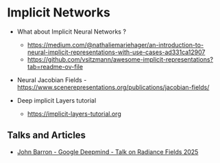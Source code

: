 # Implicit Networks

- What about Implicit Neural Networks ?
	- https://medium.com/@nathaliemariehager/an-introduction-to-neural-implicit-representations-with-use-cases-ad331ca12907
	- https://github.com/vsitzmann/awesome-implicit-representations?tab=readme-ov-file


- Neural Jacobian Fields - https://www.scenerepresentations.org/publications/jacobian-fields/
- Deep implicit Layers tutorial
	- https://implicit-layers-tutorial.org


## Talks and Articles

- [John Barron - Google Deepmind - Talk on Radiance Fields 2025](https://www.youtube.com/watch?v=hFlF33JZbA0)